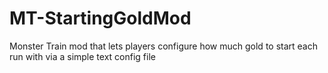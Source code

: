 # MT-StartingGoldMod
Monster Train mod that lets players configure how much gold to start each run with via a simple text config file
